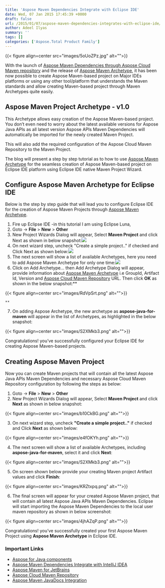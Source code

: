 ```yaml
---
title: 'Aspose Maven Dependencies Integrate with Eclipse IDE'
date: Wed, 07 Jan 2015 17:45:39 +0000
draft: false
url: /2015/01/07/aspose-maven-dependencies-integrates-with-eclipse-ide/
author: Adeel Ilyas
summary: ''
tags: []
categories: ['Aspose.Total Product Family']
---
```




{{< figure align=center src="images/5oUoZPz.jpg" alt="">}}


With the launch of [Aspose Maven Dependencies through Aspose Cloud Maven repository][1] and the release of [Aspose Maven Archetype][2], it has been now possible to create Aspose Maven-based project on Major IDEs platforms or using any other tool/platform that understands the Maven standards and allow creating Maven-based project through Maven Archetypes quite easily.

## Aspose Maven Project Archetype - v1.0

This Archetype allows easy creation of the Aspose Maven-based project. You don’t even need to worry about the latest available versions for Aspose Java APIs as all latest version Aspose APIs Maven Dependencies will automatically be imported for the newly created Maven Project.

This will also add the required configuration of the Aspose Cloud Maven Repository to the Maven Project.

The blog will present a step by step tutorial as to how to use [Aspose Maven Archetype][3] for the seamless creation of Aspose Maven-based project on Eclipse IDE platform using Eclipse IDE native Maven Project Wizard.

## Configure Aspose Maven Archetype for Eclipse IDE

Below is the step by step guide that will lead you to configure Eclipse IDE for the creation of Aspose Maven Projects through [Aspose Maven Archetype][4].

1.  Fire up Eclipse IDE -in this tutorial I am using Eclipse Luna,
2.  Goto -> **File** > **New** \> **Other**
3.  New Project Wizards Dialog will appear, Select **Maven Project** and click Next as shown in below snapshot:![](http://i.imgur.com/b10CkBG.png)
4.  On next wizard step, uncheck "Create a simple project.." if checked and Click Next as shown below:![](http://i.imgur.com/e4fOKYh.png)
5.  The next screen will show a list of available Archetypes, here you need to add Aspose Maven Archetype for only one time:![](http://i.imgur.com/nxref9P.png)
6.  Click on Add Archetype... then Add Archetype Dialog will appear, provide information about [Aspose Maven Archetype][5] i.e GroupId, Artifact Id, Version and [Aspose Cloud Maven Repository][6] URL. Then click **OK** as shown in the below snapshot:**
    
    

{{< figure align=center src="images/RdVpSrt.png" alt="">}}

    
    **
7.  On adding Aspose Archetype, the new archetype as **aspose-java-for-maven** will appear in the list of Archetypes, as highlighted in the below snapshot:
    
    

{{< figure align=center src="images/S2XMkb3.png" alt="">}}

    

Congratulations! you’ve successfully configured your Eclipse IDE for creating Aspose Maven-based projects.

## Creating Aspose Maven Project

Now you can create Maven projects that will contain all the latest Aspose Java APIs Maven Dependencies and necessary Aspose Cloud Maven Repository configuration by following the steps as below:

1.  Goto -> **File** > **New** \> **Other**
2.  New Project Wizards Dialog will appear, Select **Maven Project** and click **Next** as shown in below snapshot:
    
    

{{< figure align=center src="images/b10CkBG.png" alt="">}}

    
3.  On next wizard step, uncheck **"Create a simple project.."** if checked and Click **Next** as shown below:
    
    

{{< figure align=center src="images/e4fOKYh.png" alt="">}}

    
4.  The next screen will show a list of available Archetypes, including **aspose-java-for-maven**, select it and click **Next**:
    
    

{{< figure align=center src="images/S2XMkb3.png" alt="">}}

    
5.  On screen shown below provide your creating Maven project Artifact values and click **Finish**:
    
    

{{< figure align=center src="images/KRZtxpq.png" alt="">}}

    
6.  The final screen will appear for your created Aspose Maven project, that will contain all latest Aspose Java APIs Maven Dependencies. Eclipse will start importing the Aspose Maven Dependencies to the local user maven repository as shown in below screenshot:
    
    

{{< figure align=center src="images/4jhAZqP.png" alt="">}}

    

Congratulations! you’ve successfully created your first Aspose Maven Project using **Aspose Maven Archetype** in Eclipse IDE.

### **Important Links**

*   [Aspose for Java components][7]
*   [Aspose Maven Dependencies Integrate with IntelliJ IDEA][8]
*   [Aspose Maven for JetBrains][9]
*   [Aspose Cloud Maven Repository][10]
*   [Aspose Maven JavaDocs Integration][11]




[1]: https://blog.aspose.com/2014/08/12/aspose-for-maven-aspose-cloud-maven-repository/
[2]: https://repository.aspose.com/webapp/#/artifacts/browse/tree/General/repo
[3]: https://repository.aspose.com/webapp/#/artifacts/browse/tree/General/repo
[4]: https://repository.aspose.com/webapp/#/artifacts/browse/tree/General/repo
[5]: https://repository.aspose.com/webapp/#/artifacts/browse/tree/General/repo
[6]: https://repository.aspose.com/webapp/#/artifacts/browse/tree/General/repo
[7]: https://products.aspose.com/total/java
[8]: https://blog.aspose.com/2014/10/03/aspose-maven-dependencies-integrates-with-jetbrains-ide/
[9]: https://blog.aspose.com/2014/11/26/aspose-maven-for-jetbrains-new-plugin-released/
[10]: https://blog.aspose.com/2014/08/12/aspose-for-maven-aspose-cloud-maven-repository/
[11]: https://blog.aspose.com/2014/12/24/aspose-java-apis-javadocs-now-available-within-maven-based-projects/




